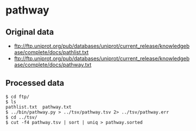 # pathway

## Original data

* ftp://ftp.uniprot.org/pub/databases/uniprot/current_release/knowledgebase/complete/docs/pathlist.txt
* ftp://ftp.uniprot.org/pub/databases/uniprot/current_release/knowledgebase/complete/docs/pathway.txt

## Processed data

```
$ cd ftp/
$ ls
pathlist.txt  pathway.txt
$ ../bin/pathway.py > ../tsv/pathway.tsv 2> ../tsv/pathway.err
$ cd ../tsv/
$ cut -f4 pathway.tsv | sort | uniq > pathway.sorted
```
